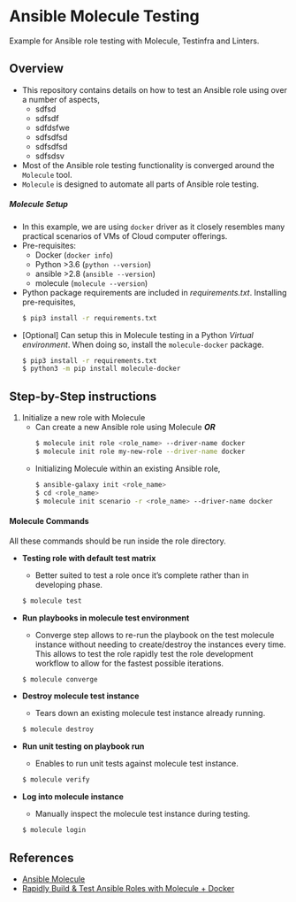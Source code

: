 # Ansible Molecule Testing
Example for Ansible role testing with Molecule, Testinfra and Linters.

## Overview
- This repository contains details on how to test an Ansible role using over a number of aspects,
    - sdfsd
    - sdfsdf
    - sdfdsfwe
    - sdfsdfsd
    - sdfsdfsd
    - sdfsdsv
- Most of the Ansible role testing functionality is converged around the `Molecule` tool.
- `Molecule` is designed to automate all parts of Ansible role testing.


##### Molecule Setup
- In this example, we are using `docker` driver as it closely resembles many practical scenarios of VMs of Cloud computer offerings.
- Pre-requisites:
    - Docker (`docker info`)
    - Python >3.6 (`python --version`)
    - ansible >2.8 (`ansible --version`)
    - molecule (`molecule --version`)
- Python package requirements are included in _requirements.txt_. Installing pre-requisites,
    ```bash
    $ pip3 install -r requirements.txt 
    ```
- [Optional] Can setup this in Molecule testing in a Python *Virtual environment*. When doing so, install the `molecule-docker` package.
    ```bash
    $ pip3 install -r requirements.txt 
    $ python3 -m pip install molecule-docker
    ```

## Step-by-Step instructions
1. Initialize a new role with Molecule
    - Can create a new Ansible role using Molecule _**OR**_
        ```bash
        $ molecule init role <role_name> --driver-name docker
        $ molecule init role my-new-role --driver-name docker
        ```
    - Initializing Molecule within an existing Ansible role,
        ```bash
        $ ansible-galaxy init <role_name>
        $ cd <role_name>
        $ molecule init scenario -r <role_name> --driver-name docker
        ```

#### Molecule Commands
All these commands should be run inside the role directory.
- **Testing role with default test matrix**
    - Better suited to test a role once it’s complete rather than in developing phase.
    ```bash
    $ molecule test
    ```
- **Run playbooks in molecule test environment**
    - Converge step allows to re-run the playbook on the test molecule instance without needing to create/destroy the instances every time. This allows to test the role rapidly test the role development workflow to allow for the fastest possible iterations.
    ```bash
    $ molecule converge
    ```
- **Destroy molecule test instance**
    - Tears down an existing molecule test instance already running.
    ```bash
    $ molecule destroy
    ```
- **Run unit testing on playbook run**
    - Enables to run unit tests against molecule test instance.
    ```bash
    $ molecule verify
    ```

- **Log into molecule instance**
    - Manually inspect the molecule test instance during testing.
    ```bash
    $ molecule login
    ```


## References
- [Ansible Molecule](https://molecule.readthedocs.io/en/latest/)
- [Rapidly Build & Test Ansible Roles with Molecule + Docker](https://www.toptechskills.com/ansible-tutorials-courses/rapidly-build-test-ansible-roles-molecule-docker/)
